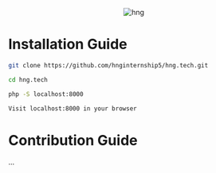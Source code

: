 <div align="center">
  
![hng](https://res.cloudinary.com/iambeejayayo/image/upload/v1554240066/brand-logo.png)

</div>

# Installation Guide
```bash
git clone https://github.com/hnginternship5/hng.tech.git
```
```bash
cd hng.tech
```
```bash
php -S localhost:8000
```
```bash
Visit localhost:8000 in your browser
```

# Contribution Guide
...
